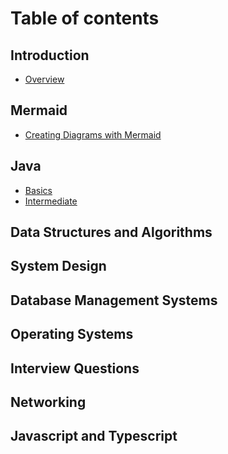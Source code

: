 # Table of contents

## Introduction

- [Overview](README.md)

## Mermaid

- [Creating Diagrams with Mermaid](mermaid/Readme.md)

## Java

- [Basics](java/core/0.Basics.md)
- [Intermediate](java/core/1.Intermediate.md)

## Data Structures and Algorithms

## System Design

## Database Management Systems

## Operating Systems

## Interview Questions

## Networking

## Javascript and Typescript
